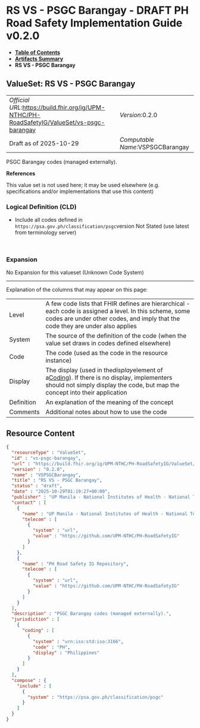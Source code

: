 # RS VS - PSGC Barangay - DRAFT PH Road Safety Implementation Guide v0.2.0

* [**Table of Contents**](toc.md)
* [**Artifacts Summary**](artifacts.md)
* **RS VS - PSGC Barangay**

## ValueSet: RS VS - PSGC Barangay 

| | |
| :--- | :--- |
| *Official URL*:https://build.fhir.org/ig/UPM-NTHC/PH-RoadSafetyIG/ValueSet/vs-psgc-barangay | *Version*:0.2.0 |
| Draft as of 2025-10-29 | *Computable Name*:VSPSGCBarangay |

 
PSGC Barangay codes (managed externally). 

 **References** 

This value set is not used here; it may be used elsewhere (e.g. specifications and/or implementations that use this content)

### Logical Definition (CLD)

* Include all codes defined in `https://psa.gov.ph/classification/psgc`version Not Stated (use latest from terminology server)

 

### Expansion

No Expansion for this valueset (Unknown Code System)

-------

 Explanation of the columns that may appear on this page: 

| | |
| :--- | :--- |
| Level | A few code lists that FHIR defines are hierarchical - each code is assigned a level. In this scheme, some codes are under other codes, and imply that the code they are under also applies |
| System | The source of the definition of the code (when the value set draws in codes defined elsewhere) |
| Code | The code (used as the code in the resource instance) |
| Display | The display (used in the*display*element of a[Coding](http://hl7.org/fhir/R4/datatypes.html#Coding)). If there is no display, implementers should not simply display the code, but map the concept into their application |
| Definition | An explanation of the meaning of the concept |
| Comments | Additional notes about how to use the code |



## Resource Content

```json
{
  "resourceType" : "ValueSet",
  "id" : "vs-psgc-barangay",
  "url" : "https://build.fhir.org/ig/UPM-NTHC/PH-RoadSafetyIG/ValueSet/vs-psgc-barangay",
  "version" : "0.2.0",
  "name" : "VSPSGCBarangay",
  "title" : "RS VS - PSGC Barangay",
  "status" : "draft",
  "date" : "2025-10-29T01:19:27+00:00",
  "publisher" : "UP Manila - National Institutes of Health - National Telehealth Center",
  "contact" : [
    {
      "name" : "UP Manila - National Institutes of Health - National Telehealth Center",
      "telecom" : [
        {
          "system" : "url",
          "value" : "https://github.com/UPM-NTHC/PH-RoadSafetyIG"
        }
      ]
    },
    {
      "name" : "PH Road Safety IG Repository",
      "telecom" : [
        {
          "system" : "url",
          "value" : "https://github.com/UPM-NTHC/PH-RoadSafetyIG"
        }
      ]
    }
  ],
  "description" : "PSGC Barangay codes (managed externally).",
  "jurisdiction" : [
    {
      "coding" : [
        {
          "system" : "urn:iso:std:iso:3166",
          "code" : "PH",
          "display" : "Philippines"
        }
      ]
    }
  ],
  "compose" : {
    "include" : [
      {
        "system" : "https://psa.gov.ph/classification/psgc"
      }
    ]
  }
}

```
